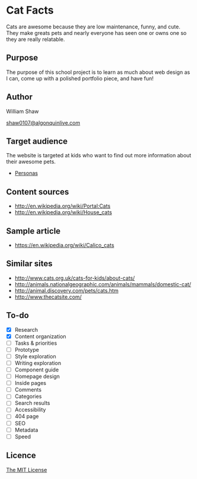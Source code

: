 # Cat Facts

Cats are awesome because they are low maintenance, funny, and cute. They make greats pets and nearly everyone has seen one or owns one so they are really relatable.

## Purpose

The purpose of this school project is to learn as much about web design as I can, come up with a polished portfolio piece, and have fun!

## Author

William Shaw

[shaw0107@algonquinlive.com](mailto:shaw0107@algonquinlive.com)	

## Target audience

The website is targeted at kids who want to find out more information about their awesome pets.

- [Personas](Personas.md)

## Content sources

- <http://en.wikipedia.org/wiki/Portal:Cats>
- <http://en.wikipedia.org/wiki/House_cats>

## Sample article

- <https://en.wikipedia.org/wiki/Calico_cats>

## Similar sites

- <http://www.cats.org.uk/cats-for-kids/about-cats/>
- <http://animals.nationalgeographic.com/animals/mammals/domestic-cat/>
- <http://animal.discovery.com/pets/cats.htm>
- <http://www.thecatsite.com/>

## To-do

- [x] Research
- [x] Content organization
- [ ] Tasks & priorities
- [ ] Prototype
- [ ] Style exploration
- [ ] Writing exploration
- [ ] Component guide
- [ ] Homepage design
- [ ] Inside pages
- [ ] Comments
- [ ] Categories
- [ ] Search results
- [ ] Accessibility
- [ ] 404 page
- [ ] SEO
- [ ] Metadata
- [ ] Speed

## Licence

[The MIT License](LICENSE)

